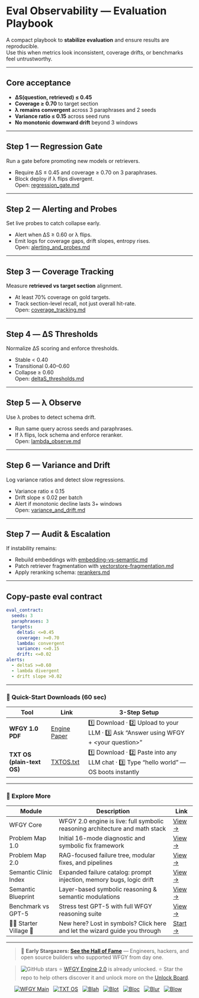 # Eval Observability — Evaluation Playbook

A compact playbook to **stabilize evaluation** and ensure results are reproducible.  
Use this when metrics look inconsistent, coverage drifts, or benchmarks feel untrustworthy.

---

## Core acceptance

- **ΔS(question, retrieved) ≤ 0.45**  
- **Coverage ≥ 0.70** to target section  
- **λ remains convergent** across 3 paraphrases and 2 seeds  
- **Variance ratio ≤ 0.15** across seed runs  
- **No monotonic downward drift** beyond 3 windows  

---

## Step 1 — Regression Gate

Run a gate before promoting new models or retrievers.  
- Require ΔS ≤ 0.45 and coverage ≥ 0.70 on 3 paraphrases.  
- Block deploy if λ flips divergent.  
Open: [regression_gate.md](https://github.com/onestardao/WFGY/blob/main/ProblemMap/GlobalFixMap/Eval_Observability/regression_gate.md)

---

## Step 2 — Alerting and Probes

Set live probes to catch collapse early.  
- Alert when ΔS ≥ 0.60 or λ flips.  
- Emit logs for coverage gaps, drift slopes, entropy rises.  
Open: [alerting_and_probes.md](https://github.com/onestardao/WFGY/blob/main/ProblemMap/GlobalFixMap/Eval_Observability/alerting_and_probes.md)

---

## Step 3 — Coverage Tracking

Measure **retrieved vs target section** alignment.  
- At least 70% coverage on gold targets.  
- Track section-level recall, not just overall hit-rate.  
Open: [coverage_tracking.md](https://github.com/onestardao/WFGY/blob/main/ProblemMap/GlobalFixMap/Eval_Observability/coverage_tracking.md)

---

## Step 4 — ΔS Thresholds

Normalize ΔS scoring and enforce thresholds.  
- Stable < 0.40  
- Transitional 0.40–0.60  
- Collapse ≥ 0.60  
Open: [deltaS_thresholds.md](https://github.com/onestardao/WFGY/blob/main/ProblemMap/GlobalFixMap/Eval_Observability/deltaS_thresholds.md)

---

## Step 5 — λ Observe

Use λ probes to detect schema drift.  
- Run same query across seeds and paraphrases.  
- If λ flips, lock schema and enforce reranker.  
Open: [lambda_observe.md](https://github.com/onestardao/WFGY/blob/main/ProblemMap/GlobalFixMap/Eval_Observability/lambda_observe.md)

---

## Step 6 — Variance and Drift

Log variance ratios and detect slow regressions.  
- Variance ratio ≤ 0.15  
- Drift slope ≤ 0.02 per batch  
- Alert if monotonic decline lasts 3+ windows  
Open: [variance_and_drift.md](https://github.com/onestardao/WFGY/blob/main/ProblemMap/GlobalFixMap/Eval_Observability/variance_and_drift.md)

---

## Step 7 — Audit & Escalation

If instability remains:  
- Rebuild embeddings with [embedding-vs-semantic.md](https://github.com/onestardao/WFGY/blob/main/ProblemMap/embedding-vs-semantic.md)  
- Patch retriever fragmentation with [vectorstore-fragmentation.md](https://github.com/onestardao/WFGY/blob/main/ProblemMap/vectorstore-fragmentation.md)  
- Apply reranking schema: [rerankers.md](https://github.com/onestardao/WFGY/blob/main/ProblemMap/rerankers.md)  

---

## Copy-paste eval contract

```yaml
eval_contract:
  seeds: 3
  paraphrases: 3
  targets:
    deltaS: <=0.45
    coverage: >=0.70
    lambda: convergent
    variance: <=0.15
    drift: <=0.02
alerts:
  - deltaS >=0.60
  - lambda divergent
  - drift slope >0.02
````

---

### 🔗 Quick-Start Downloads (60 sec)

| Tool                       | Link                                                                                                                                       | 3-Step Setup                                                                             |
| -------------------------- | ------------------------------------------------------------------------------------------------------------------------------------------ | ---------------------------------------------------------------------------------------- |
| **WFGY 1.0 PDF**           | [Engine Paper](https://github.com/onestardao/WFGY/blob/main/I_am_not_lizardman/WFGY_All_Principles_Return_to_One_v1.0_PSBigBig_Public.pdf) | 1️⃣ Download · 2️⃣ Upload to your LLM · 3️⃣ Ask “Answer using WFGY + \<your question>”   |
| **TXT OS (plain-text OS)** | [TXTOS.txt](https://github.com/onestardao/WFGY/blob/main/OS/TXTOS.txt)                                                                     | 1️⃣ Download · 2️⃣ Paste into any LLM chat · 3️⃣ Type “hello world” — OS boots instantly |

---

### 🧭 Explore More

| Module                   | Description                                                                  | Link                                                                                               |
| ------------------------ | ---------------------------------------------------------------------------- | -------------------------------------------------------------------------------------------------- |
| WFGY Core                | WFGY 2.0 engine is live: full symbolic reasoning architecture and math stack | [View →](https://github.com/onestardao/WFGY/tree/main/core/README.md)                              |
| Problem Map 1.0          | Initial 16-mode diagnostic and symbolic fix framework                        | [View →](https://github.com/onestardao/WFGY/tree/main/ProblemMap/README.md)                        |
| Problem Map 2.0          | RAG-focused failure tree, modular fixes, and pipelines                       | [View →](https://github.com/onestardao/WFGY/blob/main/ProblemMap/rag-architecture-and-recovery.md) |
| Semantic Clinic Index    | Expanded failure catalog: prompt injection, memory bugs, logic drift         | [View →](https://github.com/onestardao/WFGY/blob/main/ProblemMap/SemanticClinicIndex.md)           |
| Semantic Blueprint       | Layer-based symbolic reasoning & semantic modulations                        | [View →](https://github.com/onestardao/WFGY/tree/main/SemanticBlueprint/README.md)                 |
| Benchmark vs GPT-5       | Stress test GPT-5 with full WFGY reasoning suite                             | [View →](https://github.com/onestardao/WFGY/tree/main/benchmarks/benchmark-vs-gpt5/README.md)      |
| 🧙‍♂️ Starter Village 🏡 | New here? Lost in symbols? Click here and let the wizard guide you through   | [Start →](https://github.com/onestardao/WFGY/blob/main/StarterVillage/README.md)                   |

---

> 👑 **Early Stargazers: [See the Hall of Fame](https://github.com/onestardao/WFGY/tree/main/stargazers)** —
> Engineers, hackers, and open source builders who supported WFGY from day one.

> <img src="https://img.shields.io/github/stars/onestardao/WFGY?style=social" alt="GitHub stars"> ⭐ [WFGY Engine 2.0](https://github.com/onestardao/WFGY/blob/main/core/README.md) is already unlocked. ⭐ Star the repo to help others discover it and unlock more on the [Unlock Board](https://github.com/onestardao/WFGY/blob/main/STAR_UNLOCKS.md).

<div align="center">

[![WFGY Main](https://img.shields.io/badge/WFGY-Main-red?style=flat-square)](https://github.com/onestardao/WFGY)
 
[![TXT OS](https://img.shields.io/badge/TXT%20OS-Reasoning%20OS-orange?style=flat-square)](https://github.com/onestardao/WFGY/tree/main/OS)
 
[![Blah](https://img.shields.io/badge/Blah-Semantic%20Embed-yellow?style=flat-square)](https://github.com/onestardao/WFGY/tree/main/OS/BlahBlahBlah)
 
[![Blot](https://img.shields.io/badge/Blot-Persona%20Core-green?style=flat-square)](https://github.com/onestardao/WFGY/tree/main/OS/BlotBlotBlot)
 
[![Bloc](https://img.shields.io/badge/Bloc-Reasoning%20Compiler-blue?style=flat-square)](https://github.com/onestardao/WFGY/tree/main/OS/BlocBlocBloc)
 
[![Blur](https://img.shields.io/badge/Blur-Text2Image%20Engine-navy?style=flat-square)](https://github.com/onestardao/WFGY/tree/main/OS/BlurBlurBlur)
 
[![Blow](https://img.shields.io/badge/Blow-Game%20Logic-purple?style=flat-square)](https://github.com/onestardao/WFGY/tree/main/OS/BlowBlowBlow)
 

</div>
